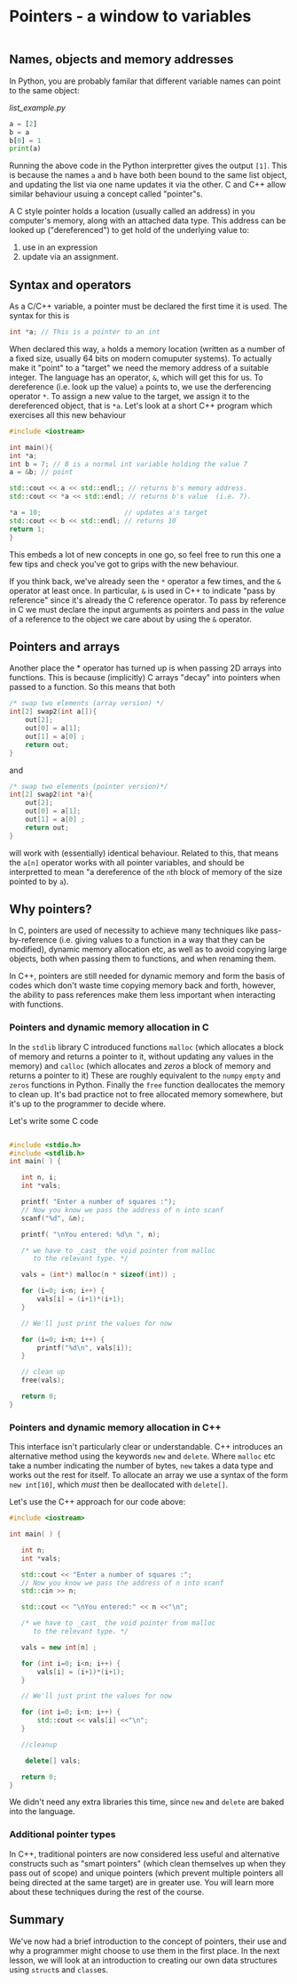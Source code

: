 # Pointers - a window to variables
```{index} arrays, pointers
```

## Names, objects and memory addresses

In Python, you are probably familar that different variable names can point to the same object:

_list_example.py_
```python
a = [2]
b = a
b[0] = 1
print(a)
```
Running the above code in the Python interpretter gives the output `[1]`. This is because the names `a` and `b` have both been bound to the same list object, and updating the list via one name updates it via the other. C and C++ allow similar behaviour usuing a concept called "pointer"s. 

A C style pointer holds a location (usually called an address) in you computer's memory, along with an attached data type. This address can be looked up ("dereferenced") to get hold of the underlying value to:
1. use in an expression
2. update via an assignment.


## Syntax and operators

As a C/C++ variable, a pointer must be declared the first time it is used. The syntax for this is

```c
int *a; // This is a pointer to an int
```

When declared this way, `a` holds a memory location (written as a number of a fixed size, usually 64 bits on modern comuputer systems). To actually make it "point" to a "target" we need the memory address of a suitable integer. The language has an operator, `&`, which will get this for us. To dereference (i.e. look up the value) `a` points to, we use the derferencing operator `*`. To assign a new value to the target, we assign it to the dereferenced object, that is `*a`. Let's look at a short C++ program which exercises all this new behaviour

```c++
#include <iostream>

int main(){
int *a;
int b = 7; // B is a normal int variable holding the value 7
a = &b; // point

std::cout << a << std::endl;; // returns b's memory address.
std::cout << *a << std::endl; // returns b's value  (i.e. 7).

*a = 10;                     // updates a's target
std::cout << b << std::endl; // returns 10
return 1;
}
```

This embeds a lot of new concepts in one go, so feel free to run this one a few tips and check you've got to grips with the new behaviour.

If you think back, we've already seen the `*` operator a few times, and the `&` operator at least once. In particular, `&` is used in C++ to indicate "pass by reference" since it's already the C reference operator. To pass by reference in C we must declare the input arguments as pointers and pass in the *value* of a reference to the object we care about by using the `&` operator.

## Pointers and arrays

Another place the * operator has turned up is when passing 2D arrays into functions. This is because (implicitly) C arrays "decay" into pointers when passed to a function. So this means that both

```c++
/* swap two elements (array version) */
int[2] swap2(int a[]){
    out[2];
    out[0] = a[1];
    out[1] = a[0] ;
    return out;
}
```
and 
```c++
/* swap two elements (pointer version)*/
int[2] swap2(int *a){
    out[2];
    out[0] = a[1];
    out[1] = a[0] ;
    return out;
}
```

will work with (essentially) identical behaviour. Related to this, that means the `a[n]` operator works with all pointer variables, and should be interpretted to mean "a dereference of the `n`th block of memory of the size pointed to by `a`).

## Why pointers?

In C, pointers are used of necessity to achieve many techniques like pass-by-reference (i.e. giving values to a function in a way that they can be modified), dynamic memory allocation etc, as well as to avoid copying large objects, both when passing them to functions, and when renaming them.

In C++, pointers are still needed for dynamic memory and form the basis of codes which don't waste time copying memory back and forth, however, the ability to pass references make them less important when interacting with functions.

### Pointers and dynamic memory allocation in C

In the `stdlib` library C introduced functions `malloc` (which allocates a block of memory and returns a pointer to it, without updating any values in the memory) and `calloc` (which allocates and _zeros_ a block of memory and returns a pointer to it) These are roughly equivalent to the `numpy` `empty` and `zeros` functions in Python. Finally the `free` function deallocates the memory to clean up. It's bad practice not to free allocated memory somewhere, but it's up to the programmer to decide where.

Let's write some C code

```c++

#include <stdio.h>
#include <stdlib.h>
int main( ) {

   int n, i;
   int *vals;

   printf( "Enter a number of squares :");
   // Now you know we pass the address of n into scanf
   scanf("%d", &n);

   printf( "\nYou entered: %d\n ", n);

   /* we have to _cast_ the void pointer from malloc
      to the relevant type. */

   vals = (int*) malloc(n * sizeof(int)) ;

   for (i=0; i<n; i++) {
       vals[i] = (i+1)*(i+1);
   }

   // We'll just print the values for now

   for (i=0; i<n; i++) {
       printf("%d\n", vals[i]);
   }

   // clean up
   free(vals);

   return 0;
}
```

### Pointers and dynamic memory allocation in C++

This interface isn't particularly clear or understandable. C++ introduces an alternative method using the keywords `new` and `delete`. Where `malloc` etc take a number indicating the number of bytes, `new` takes a data type and works out the rest for itself. To allocate an array we use a syntax of the form `new int[10]`, which *must* then be deallocated with `delete[]`.

Let's use the C++ approach for our code above:

```c++
#include <iostream>

int main( ) {

   int n;
   int *vals;

   std::cout << "Enter a number of squares :";
   // Now you know we pass the address of n into scanf
   std::cin >> n;

   std::cout << "\nYou entered:" << n <<"\n";

   /* we have to _cast_ the void pointer from malloc
      to the relevant type. */

   vals = new int[n] ;

   for (int i=0; i<n; i++) {
       vals[i] = (i+1)*(i+1);
   }

   // We'll just print the values for now

   for (int i=0; i<n; i++) {
       std::cout << vals[i] <<"\n";
   }

   //cleanup

    delete[] vals;

   return 0;
}
```

We didn't need any extra libraries this time, since `new` and `delete` are baked into the language.


### Additional pointer types

 In C++, traditional pointers are now considered less useful and alternative constructs such as "smart pointers" (which clean themselves up when they pass out of scope) and unique pointers (which prevent multiple pointers all being directed at the same target) are in greater use. You will learn more about these techniques during the rest of the course.

## Summary

We've now had a brief introduction to the concept of pointers, their use and why a programmer might choose to use them in the first place. In the next lesson, we will look at an introduction to creating our own data structures using `struct`s and `class`es.
